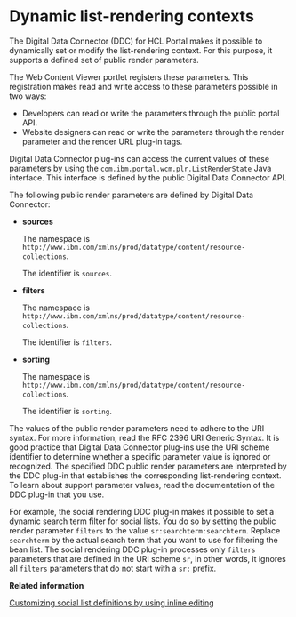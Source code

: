# Dynamic list-rendering contexts

The Digital Data Connector \(DDC\) for HCL Portal makes it possible to dynamically set or modify the list-rendering context. For this purpose, it supports a defined set of public render parameters.

The Web Content Viewer portlet registers these parameters. This registration makes read and write access to these parameters possible in two ways:

-   Developers can read or write the parameters through the public portal API.
-   Website designers can read or write the parameters through the render parameter and the render URL plug-in tags.

Digital Data Connector plug-ins can access the current values of these parameters by using the `com.ibm.portal.wcm.plr.ListRenderState` Java interface. This interface is defined by the public Digital Data Connector API.

The following public render parameters are defined by Digital Data Connector:

-   **sources**

    The namespace is `http://www.ibm.com/xmlns/prod/datatype/content/resource-collections`.

    The identifier is `sources`.

-   **filters**

    The namespace is `http://www.ibm.com/xmlns/prod/datatype/content/resource-collections`.

    The identifier is `filters`.

-   **sorting**

    The namespace is `http://www.ibm.com/xmlns/prod/datatype/content/resource-collections`.

    The identifier is `sorting`.


The values of the public render parameters need to adhere to the URI syntax. For more information, read the RFC 2396 URI Generic Syntax. It is good practice that Digital Data Connector plug-ins use the URI scheme identifier to determine whether a specific parameter value is ignored or recognized. The specified DDC public render parameters are interpreted by the DDC plug-in that establishes the corresponding list-rendering context. To learn about support parameter values, read the documentation of the DDC plug-in that you use.

For example, the social rendering DDC plug-in makes it possible to set a dynamic search term filter for social lists. You do so by setting the public render parameter `filters` to the value `sr:searchterm:searchterm`. Replace `searchterm` by the actual search term that you want to use for filtering the bean list. The social rendering DDC plug-in processes only `filters` parameters that are defined in the URI scheme `sr`, in other words, it ignores all `filters` parameters that do not start with a `sr:` prefix.

**Related information**  


[Customizing social list definitions by using inline editing](../social/soc_rendr_cust_socl_list.md)

